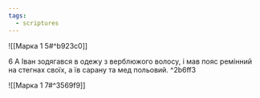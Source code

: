 ```yaml
---
tags:
  - scriptures
---
```


![[Марка 1 5#^b923c0]]

6 А Іван зодягався в одежу з верблюжого волосу, і мав пояс ремінний на стегнах своїх, а їв сарану та мед польовий. ^2b6ff3

![[Марка 1 7#^3569f9]]